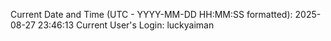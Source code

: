 Current Date and Time (UTC - YYYY-MM-DD HH:MM:SS formatted): 2025-08-27 23:46:13
Current User's Login: luckyaiman
